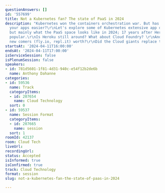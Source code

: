 ```yaml
---
questionAnswers: []
id: '557699'
title: Not a Kubernetes fan? The state of PaaS in 2024
description: "Kubernetes won the containers orchestration war. But has it made deploying
  your apps easier?\r\nLet's explore some of Kubernetes extensive app developer tooling,
  but mainly what the PaaS space looks like in 2024; 17 years after Heroku made it
  popular.\r\nIs Heroku still around? What about Cloud Foundry? \r\nAnd what are those
  new comers (fly.io, repl.it) worth?\r\nDid the Cloud giants replace them all?"
startsAt: '2024-04-11T16:00:00'
endsAt: '2024-04-11T17:00:00'
isServiceSession: false
isPlenumSession: false
speakers:
- id: 781d5601-1f81-4d31-940c-e54f12b2de6b
  name: Anthony Dahanne
categories:
- id: 59536
  name: Track
  categoryItems:
  - id: 207654
    name: Cloud Technology
  sort: 0
- id: 59537
  name: Session Format
  categoryItems:
  - id: 207665
    name: session
  sort: 1
roomId: 42137
room: Cloud Tech
liveUrl: 
recordingUrl: 
status: Accepted
isInformed: true
isConfirmed: true
track: Cloud Technology
format: session
slug: not-a-kubernetes-fan-the-state-of-paas-in-2024

---
```

